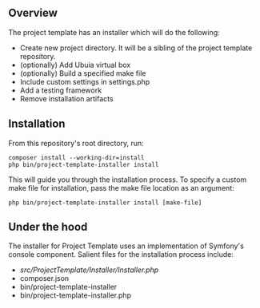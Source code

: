 ## Overview

The project template has an installer which will do the following:

* Create new project directory. It will be a sibling of the project template repository.
* (optionally) Add Ubuia virtual box
* (optionally) Build a specified make file
* Include custom settings in settings.php
* Add a testing framework
* Remove installation artifacts

## Installation

From this repository's root directory, run:

    composer install --working-dir=install
    php bin/project-template-installer install

This will guide you through the installation process. To specify a custom make
file for installation, pass the make file location as an argument:

    php bin/project-template-installer install [make-file]

## Under the hood

The installer for Project Template uses an implementation of Symfony's console
component. Salient files for the installation process include:

* _src/ProjectTemplate/Installer/Installer.php_
* composer.json
* bin/project-template-installer
* bin/project-template-installer.php
